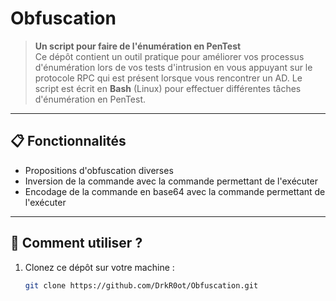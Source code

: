 # Obfuscation

> **Un script pour faire de l'énumération en PenTest**  
> Ce dépôt contient un outil pratique pour améliorer vos processus d'énumération lors de vos tests d'intrusion en vous appuyant sur le protocole RPC qui est présent lorsque vous rencontrer un AD.
> Le script est écrit en **Bash** (Linux) pour effectuer différentes tâches d'énumération en PenTest.
---

## 📋 Fonctionnalités
- Propositions d'obfuscation diverses
- Inversion de la commande avec la commande permettant de l'exécuter
- Encodage de la commande en base64 avec la commande permettant de l'exécuter

---

## 🚀 Comment utiliser ?
1. Clonez ce dépôt sur votre machine :
   ```bash
   git clone https://github.com/DrkR0ot/Obfuscation.git
